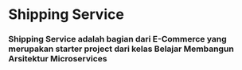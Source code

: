 # Shipping Service

### Shipping Service adalah bagian dari E-Commerce yang merupakan starter project dari kelas Belajar Membangun Arsitektur Microservices
